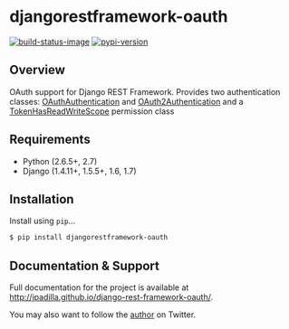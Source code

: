 # djangorestframework-oauth

[![build-status-image]][travis]
[![pypi-version]][pypi]

## Overview

OAuth support for Django REST Framework. Provides two authentication classes: [OAuthAuthentication][oauth-authentication] and [OAuth2Authentication][oauth2-authentication] and a [TokenHasReadWriteScope][token-has-read-write-scope] permission class

## Requirements

* Python (2.6.5+, 2.7)
* Django (1.4.11+, 1.5.5+, 1.6, 1.7)

## Installation

Install using `pip`...

```bash
$ pip install djangorestframework-oauth
```

## Documentation & Support

Full documentation for the project is available at http://jpadilla.github.io/django-rest-framework-oauth/.

You may also want to follow the [author][jpadilla] on Twitter.

[build-status-image]: https://secure.travis-ci.org/jpadilla/django-rest-framework-oauth.png?branch=master
[travis]: http://travis-ci.org/jpadilla/django-rest-framework-oauth?branch=master
[pypi-version]: https://pypip.in/version/djangorestframework-oauth/badge.svg
[pypi]: https://pypi.python.org/pypi/djangorestframework-oauth
[oauth-authentication]: authentication.md#oauthauthentication
[oauth2-authentication]: authentication.md#oauth2authentication
[token-has-read-write-scope]: permissions.md#tokenhasreadwritescope
[jpadilla]: https://twitter.com/jpadilla_

